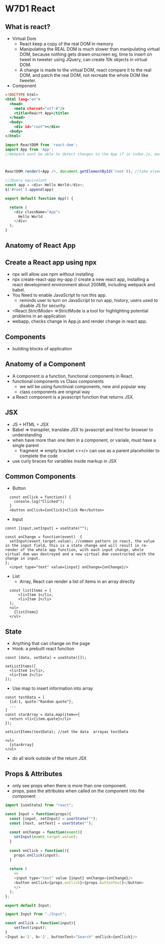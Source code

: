 # W7D1 React

## What is react?
- Virtual Dom
  - React keep a copy of the real DOM in memory
  - Manipulating the REAL DOM is much slower than manipulating virtual DOM, because nothing gets drawn onscreen
    eg, time to insert on tweet in tweeter using JQuery, can create 10k objects in virtual DOM.
  - A change is made to the virtual DOM, react compare it to the real DOM, and patch the real DOM, not recreate the whole DOM like tweeter.
- Component
``` index.html
<!DOCTYPE html>
<html lang="en">
  <head>
    <meta charset="utf-8"/>
    <title>Reacrt App</title>
  </head>
  <body>
    <div id="root"></div>
  <body>
</html>
```
``` index.js
import ReactDOM from 'react-dom';
import App from 'App';
//Webpack wont be able to detect changes to the App if in index.js, move App to its own App.js file for real development.



ReactDOM.render(<App />, document.getElementById('root')); //take element App, get element by Id 'root', two parameters, put the element App inside the 'root' container

//JQuery equivalant
const app = <div> Hello World</div>;
$('#root').append(app)
```
```App.js
export default function App() {

  return (
    <div className="App">
      Hello World
    </div>
  );
}
```

## Anatomy of React App
## Create a React app using npx
- npx will allow use npm without installing
- npx create-react-app my-app // create a new react app, installing a react development environment about 200MB, including webpack and babel.
- <noscript>You Need to enable JavaScript to run this app.</noscript>
  - reminds user to turn on JavaScript to run app, history, users used to disable JS for security.
- <React.StrictMode> =>StrictMode is a tool for highlighting potential problems in an application
- webapp, checks change in App.js and render change in react app.

## Components
- building blocks of application

## Anatomy of a Component
- A component is a function, functional components in React.
- functional components vs Class components
  - we will be using functinoal components, new and popular way
  - class components are original way
- a React component is a javascript function that returns JSX.

## JSX
- JS + HTML = JSX
- Babel => transpiler, translate JSX to javascript and html for browser to understanding
- when have more than one item in a component, or variale, must have a single parent
  - fragment => empty bracket <></> can use as a parent placeholder to complete the code
- use curly braces for variables inside markup in JSX
## Common Components
- Button
```
  const onClick = function() {
    console.log("Clicked");
  }
  <button onClick={onClick}>Click Me</button>
```
- Input
```
const [input,setInput] = useState("");

const onChange = function(event)  {
  setInput(event.target.value); //common pattern in react, the value in the input field, this is a state change and will result in re-render of the whole app function, with each input change, whole virtual dom was destroyed and a new virtual dom constructed with the change in input.
};
  <input type="text" value={input} onChange={onChange}/>
```
- List
  - Array, React can render a list of items in an array directly
```
  const listItems = [
      <li>Item 1</li>,
      <li>Item 2</li>
  ];
  <ul>
    {listItems}
  </ul>
```
## State
- Anything that can change on the page
- Hook: a prebuilt react function
```
const [data, setData] = useState([]);

setListItems([
  <li>Item 1</li>,
  <li>Item 2</li>
]);
```
- Use map to insert information into array
```
const testData = [
  {id:1, quote:"Random quote"},
  ...
]
const starArray = data.map(item=>{
  return <li>{item.quote}</li>
});

setListItems(testData); //set the data  arrayas testData

<ul>
  {starArray}
</ul>
```
- do all work outside of the return JSX

## Props & Attributes
  - only see props when there is more than one component.
  - props, pass the attributes when called on the component into the component
```input.js
import {useState} from "react";

const Input = function(props){
  const [input, setInput] = userState("");
  const [text, setText] = userState("");
  
  const onChange = function(event){
    setInput(event.target.value);
  }
  
  const onClick = function(){
    props.onClick(input);
  }
  
  return (
    <>
    <input type="text" value {input} onChange={onChange}/>
    <button onClick={props.onClick}>{props.buttonText}</button>
    </>
  );
};

export default Input;
```
```App.js
import Input from "./Input";

const onClick = function(input){
    setText(input);
}
<Input a='1', b='2', buttonText="Search" onClick={onClick}/>
